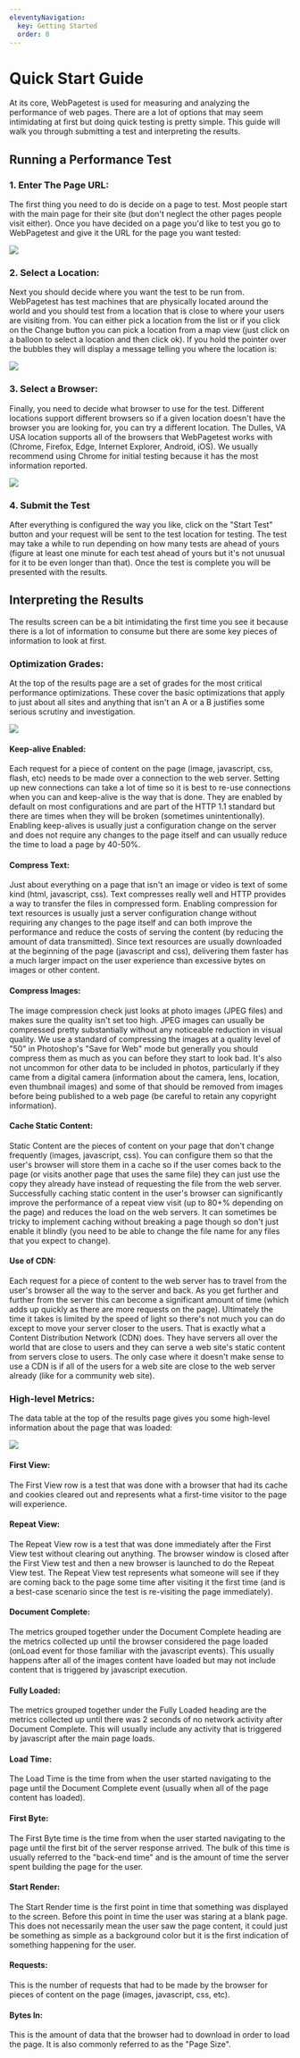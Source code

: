 ```yaml
---
eleventyNavigation:
  key: Getting Started
  order: 0
---
```


# Quick Start Guide
At its core, WebPagetest is used for measuring and analyzing the performance of web pages.  There are a lot of options that may seem intimidating at first but doing quick testing is pretty simple.  This guide will walk you through submitting a test and interpreting the results.

## Running a Performance Test
### 1. Enter The Page URL:
The first thing you need to do is decide on a page to test.  Most people start with the main page for their site (but don't neglect the other pages people visit either).  Once you have decided on a page you'd like to test you go to WebPagetest and give it the URL for the page you want tested:

![](/img/qs_url.png)

### 2. Select a Location:
Next you should decide where you want the test to be run from.  WebPagetest has test machines that are physically located around the world and you should test from a location that is close to where your users are visiting from.  You can either pick a location from the list or if you click on the Change button you can pick a location from a map view (just click on a balloon to select a location and then click ok).  If you hold the pointer over the bubbles they will display a message telling you where the location is:

![](/img/qs_map.png)

### 3. Select a Browser:
Finally, you need to decide what browser to use for the test.  Different locations support different browsers so if a given location doesn't have the browser you are looking for, you can try a different location.  The Dulles, VA USA location supports all of the browsers that WebPagetest works with (Chrome, Firefox, Edge, Internet Explorer, Android, iOS).  We usually recommend using Chrome for initial testing because it has the most information reported.

![](/img/qs_browser.png)

### 4. Submit the Test
After everything is configured the way you like, click on the "Start Test" button and your request will be sent to the test location for testing.  The test may take a while to run depending on how many tests are ahead of yours (figure at least one minute for each test ahead of yours but it's not unusual for it to be even longer than that).  Once the test is complete you will be presented with the results.

## Interpreting the Results
The results screen can be a bit intimidating the first time you see it because there is a lot of information to consume but there are some key pieces of information to look at first.

### Optimization Grades:
At the top of the results page are a set of grades for the most critical performance optimizations.  These cover the basic optimizations that apply to just about all sites and anything that isn't an A or a B justifies some serious scrutiny and investigation.

![](/img/qs_grades.png)

#### Keep-alive Enabled:
Each request for a piece of content on the page (image, javascript, css, flash, etc) needs to be made over a connection to the web server.  Setting up new connections can take a lot of time so it is best to re-use connections when you can and keep-alive is the way that is done.  They are enabled by default on most configurations and are part of the HTTP 1.1 standard but there are times when they will be broken (sometimes unintentionally).  Enabling keep-alives is usually just a configuration change on the server and does not require any changes to the page itself and can usually reduce the time to load a page by 40-50%.
#### Compress Text:
Just about everything on a page that isn't an image or video is text of some kind (html, javascript, css).  Text compresses really well and HTTP provides a way to transfer the files in compressed form.  Enabling compression for text resources is usually just a server configuration change without requiring any changes to the page itself and can both improve the performance and reduce the costs of serving the content (by reducing the amount of data transmitted).  Since text resources are usually downloaded at the beginning of the page (javascript and css), delivering them faster has a much larger impact on the user experience than excessive bytes on images or other content.
#### Compress Images:
The image compression check just looks at photo images (JPEG files) and makes sure the quality isn't set too high.  JPEG images can usually be compressed pretty substantially without any noticeable reduction in visual quality.  We use a standard of compressing the images at a quality level of "50" in Photoshop's "Save for Web" mode but generally you should compress them as much as you can before they start to look bad.  It's also not uncommon for other data to be included in photos, particularly if they came from a digital camera (information about the camera, lens, location, even thumbnail images) and some of that should be removed from images before being published to a web page (be careful to retain any copyright information).
#### Cache Static Content:
Static Content are the pieces of content on your page that don't change frequently (images, javascript, css).  You can configure them so that the user's browser will store them in a cache so if the user comes back to the page (or visits another page that uses the same file) they can just use the copy they already have instead of requesting the file from the web server.  Successfully caching static content in the user's browser can significantly improve the performance of a repeat view visit (up to 80+% depending on the page) and reduces the load on the web servers.  It can sometimes be tricky to implement caching without breaking a page though so don't just enable it blindly (you need to be able to change the file name for any files that you expect to change).
#### Use of CDN:
Each request for a piece of content to the web server has to travel from the user's browser all the way to the server and back.  As you get further and further from the server this can become a significant amount of time (which adds up quickly as there are more requests on the page).  Ultimately the time it takes is limited by the speed of light so there's not much you can do except to move your server closer to the users.  That is exactly what a Content Distribution Network (CDN) does.  They have servers all over the world that are close to users and they can serve a web site's static content from servers close to users.  The only case where it doesn't make sense to use a CDN is if all of the users for a web site are close to the web server already (like for a community web site).

### High-level Metrics:
The data table at the top of the results page gives you some high-level information about the page that was loaded:

![](/img/qs_metrics.png)

#### First View:
The First View row is a test that was done with a browser that had its cache and cookies cleared out and represents what a first-time visitor to the page will experience.
#### Repeat View:
The Repeat View row is a test that was done immediately after the First View test without clearing out anything.  The browser window is closed after the First View test and then a new browser is launched to do the Repeat View test.  The Repeat View test represents what someone will see if they are coming back to the page some time after visiting it the first time (and is a best-case scenario since the test is re-visiting the page immediately).
#### Document Complete:
The metrics grouped together under the Document Complete heading are the metrics collected up until the browser considered the page loaded (onLoad event for those familiar with the javascript events).  This usually happens after all of the images content have loaded but may not include content that is triggered by javascript execution.
#### Fully Loaded:
The metrics grouped together under the Fully Loaded heading are the metrics collected up until there was 2 seconds of no network activity after Document Complete.  This will usually include any activity that is triggered by javascript after the main page loads.
#### Load Time:
The Load Time is the time from when the user started navigating to the page until the Document Complete event (usually when all of the page content has loaded).
#### First Byte:
The First Byte time is the time from when the user started navigating to the page until the first bit of the server response arrived.  The bulk of this time is usually referred to the "back-end time" and is the amount of time the server spent building the page for the user.
#### Start Render:
The Start Render time is the first point in time that something was displayed to the screen.  Before this point in time the user was staring at a blank page.  This does not necessarily mean the user saw the page content, it could just be something as simple as a background color but it is the first indication of something happening for the user.
#### Requests:
This is the number of requests that had to be made by the browser for pieces of content on the page (images, javascript, css, etc).
#### Bytes In:
This is the amount of data that the browser had to download in order to load the page.  It is also commonly referred to as the "Page Size".